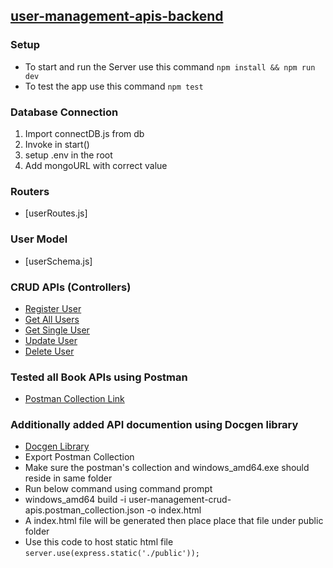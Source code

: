 ## [user-management-apis-backend](https://user-management-crud-apis-backend.onrender.com/)

### Setup
- To start and run the Server use this command ```npm install && npm run dev```
- To test the app use this command  ```npm test```

### Database Connection
1. Import connectDB.js from db
2. Invoke in start()
3. setup .env in the root
4. Add mongoURL with correct value

### Routers
- [userRoutes.js]

### User Model
- [userSchema.js]

### CRUD APIs (Controllers)
- [Register User](https://user-management-crud-apis-backend.onrender.com/api/v1/user)
- [Get All Users](https://user-management-crud-apis-backend.onrender.com/api/v1/user)
- [Get Single User](https://user-management-crud-apis-backend.onrender.com/api/v1/user/66280e6cdbaeae095f3f3a3f)
- [Update User](https://user-management-crud-apis-backend.onrender.com/api/v1/user/66281484cfcfe8f438c98b56)
- [Delete User](https://user-management-crud-apis-backend.onrender.com/api/v1/user/66281484cfcfe8f438c98b56)

### Tested all Book APIs using Postman
- [Postman Collection Link](https://schema.getpostman.com/json/collection/v2.1.0/collection.json)

### Additionally added API documention using Docgen library
- [Docgen Library](https://github.com/thedevsaddam/docgen)
- Export Postman Collection
- Make sure the postman's collection and windows_amd64.exe should reside in same folder 
- Run below command using command prompt
- windows_amd64 build -i user-management-crud-apis.postman_collection.json -o index.html
- A index.html file will be generated then place place that file under public folder
- Use this code to host static html file ```server.use(express.static('./public'));```